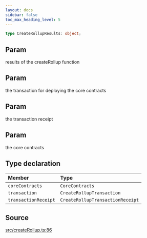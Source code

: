 ```yaml
---
layout: docs
sidebar: false
toc_max_heading_level: 5
---
```


```ts
type CreateRollupResults: object;
```

## Param

results of the createRollup function

## Param

the transaction for deploying the core contracts

## Param

the transaction receipt

## Param

the core contracts

## Type declaration

| Member               | Type                             |
| :------------------- | :------------------------------- |
| `coreContracts`      | `CoreContracts`                  |
| `transaction`        | `CreateRollupTransaction`        |
| `transactionReceipt` | `CreateRollupTransactionReceipt` |

## Source

[src/createRollup.ts:86](https://github.com/OffchainLabs/arbitrum-orbit-sdk/blob/cfcbd32d6879cf7817a33b24f062a0fd879ea257/src/createRollup.ts#L86)

